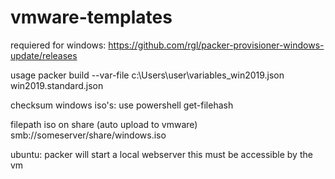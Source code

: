 # vmware-templates
requiered for windows: https://github.com/rgl/packer-provisioner-windows-update/releases

usage
packer build --var-file c:\Users\user\variables_win2019.json win2019.standard.json

checksum windows iso's:
use powershell get-filehash

filepath iso on share (auto upload to vmware)
smb://someserver/share/windows.iso

ubuntu:
packer will start a local webserver this must be accessible by the vm
